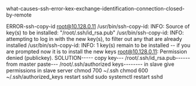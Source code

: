 what-causes-ssh-error-kex-exchange-identification-connection-closed-by-remote

ERROR-ssh-copy-id root@10.128.0.11
/usr/bin/ssh-copy-id: INFO: Source of key(s) to be installed: "/root/.ssh/id_rsa.pub"
/usr/bin/ssh-copy-id: INFO: attempting to log in with the new key(s), to filter out any that are already installed
/usr/bin/ssh-copy-id: INFO: 1 key(s) remain to be installed -- if you are prompted now it is to install the new keys
root@10.128.0.11: Permission denied (publickey).
SOLUTION-----
copy key--- 
         /root/.ssh/id_rsa.pub------ from master
paste--- 
        /root/.ssh/authorized keys-------- in slave
give permissions in slave server
        chmod 700 ~/.ssh
        chmod 600 ~/.ssh/authorized_keys
restart sshd 
        sudo systemctl restart sshd
